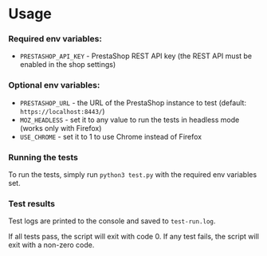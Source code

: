 # Usage

### Required env variables:

- `PRESTASHOP_API_KEY` - PrestaShop REST API key (the REST API must be enabled in the shop settings)

### Optional env variables:

- `PRESTASHOP_URL` - the URL of the PrestaShop instance to test (default: `https://localhost:8443/`)
- `MOZ_HEADLESS` - set it to any value to run the tests in headless mode (works only with Firefox)
- `USE_CHROME` - set it to 1 to use Chrome instead of Firefox

### Running the tests

To run the tests, simply run `python3 test.py` with the required env variables set.

### Test results

Test logs are printed to the console and saved to `test-run.log`.

If all tests pass, the script will exit with code 0. If any test fails, the script will exit with a non-zero code.
